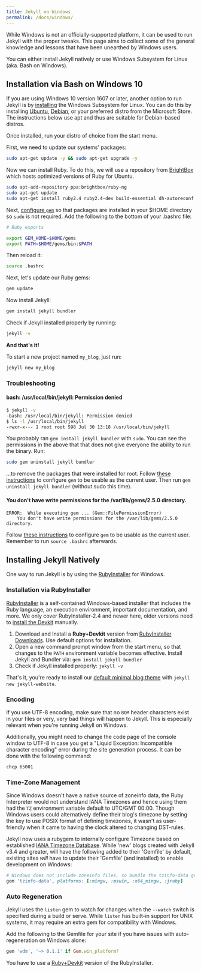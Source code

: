 ```yaml
---
title: Jekyll on Windows
permalink: /docs/windows/
---
```


While Windows is not an officially-supported platform, it can be used to run Jekyll with the proper tweaks. This page aims to collect some of the general knowledge and lessons that have been unearthed by Windows users.

You can either install Jekyll natively or use Windows Subsystem for Linux (aka. Bash on Windows).

## Installation via Bash on Windows 10

If you are using Windows 10 version 1607 or later, another option to run Jekyll is by [installing][WSL-Guide] the Windows Subsystem for Linux.  You can do this by installing [Ubuntu](MSFT-STORE-Ubuntu), [Debian](MSFT-STORE-Debian), or your preferred distro from the Microsoft Store.  The instructions below use apt and thus are suitable for Debian-based distros.

Once installed, run your distro of choice from the start menu.

First, we need to update our systems' packages:

```sh
sudo apt-get update -y && sudo apt-get upgrade -y
```

Now we can install Ruby. To do this, we will use a repository from [BrightBox](https://www.brightbox.com/docs/ruby/ubuntu/) which hosts optimized versions of Ruby for Ubuntu.

```sh
sudo apt-add-repository ppa:brightbox/ruby-ng
sudo apt-get update
sudo apt-get install ruby2.4 ruby2.4-dev build-essential dh-autoreconf
```

Next, [configure `gem`][No-Sudo] so that packages are installed in your $HOME directory so `sudo` is not required.  Add the following to the bottom of your .bashrc file:

```sh
# Ruby exports

export GEM_HOME=$HOME/gems
export PATH=$HOME/gems/bin:$PATH
```

Then reload it:

```sh
source .bashrc
```

Next, let's update our Ruby gems:

```sh
gem update
```

Now install Jekyll:

```sh
gem install jekyll bundler
```

Check if Jekyll installed properly by running:

```sh
jekyll -v
```

**And that's it!**

To start a new project named `my_blog`, just run:

```sh
jekyll new my_blog
```

### Troubleshooting

#### bash: /usr/local/bin/jekyll: Permission denied
```sh
$ jekyll -v
-bash: /usr/local/bin/jekyll: Permission denied
$ ls -l /usr/local/bin/jekyll
-rwxr-x--- 1 root root 598 Jul 30 13:18 /usr/local/bin/jekyll
```

You probably ran `gem install jekyll bundler` with `sudo`.  You can see the permissions in the above that that does not give everyone the ability to run the binary.  Run:

```sh
sudo gem uninstall jekyll bundler
``` 

...to remove the packages that were installed for root.  Follow [these instructions][No-Sudo] to configure `gem` to be usable as the current user.  Then run `gem uninstall jekyll bundler` (without sudo this time).

#### You don't have write permissions for the /var/lib/gems/2.5.0 directory.

```
ERROR:  While executing gem ... (Gem::FilePermissionError)
    You don't have write permissions for the /var/lib/gems/2.5.0 directory.
```

Follow [these instructions][No-Sudo] to configure `gem` to be usable as the current user.  Remember to run `source .bashrc` afterwards.

[WSL-Guide]: https://docs.microsoft.com/en-us/windows/wsl/install-win10
[MSFT-Store-Ubuntu]: https://www.microsoft.com/en-us/p/ubuntu/9nblggh4msv6
[MSFT-Store-Debian]: https://www.microsoft.com/en-us/p/debian-gnu-linux/9msvkqc78pk6
[BASH-WSL]: https://msdn.microsoft.com/en-us/commandline/wsl/about
[No-Sudo]: [https://jekyllrb.com/docs/troubleshooting/#no-sudo


## Installing Jekyll Natively
One way to run Jekyll is by using the [RubyInstaller][] for Windows.

### Installation via RubyInstaller

[RubyInstaller][] is a self-contained Windows-based installer that includes the Ruby language, an execution environment, important documentation, and more.
We only cover RubyInstaller-2.4 and newer here, older versions need to [install the Devkit][Devkit-install] manually.

1. Download and Install a **Ruby+Devkit** version from [RubyInstaller Downloads][RubyInstaller-downloads].
   Use default options for installation.
2. Open a new command prompt window from the start menu, so that changes to the `PATH` environment variable becomes effective.
   Install Jekyll and Bundler via: `gem install jekyll bundler`
3. Check if Jekyll installed properly: `jekyll -v`

That's it, you're ready to install our [default minimal blog theme](https://github.com/jekyll/minima) with `jekyll new jekyll-website`.

[RubyInstaller]: https://rubyinstaller.org/
[RubyInstaller-downloads]: https://rubyinstaller.org/downloads/
[Devkit-install]: https://github.com/oneclick/rubyinstaller/wiki/Development-Kit


### Encoding

If you use UTF-8 encoding, make sure that no `BOM` header characters exist in your files or very, very bad things will happen to
Jekyll. This is especially relevant when you're running Jekyll on Windows.

Additionally, you might need to change the code page of the console window to UTF-8 in case you get a "Liquid Exception: Incompatible character encoding" error during the site generation process. It can be done with the following command:

```sh
chcp 65001
```


### Time-Zone Management

Since Windows doesn't have a native source of zoneinfo data, the Ruby Interpreter would not understand IANA Timezones and hence using them had the `TZ` environment variable default to UTC/GMT 00:00.
Though Windows users could alternatively define their blog's timezone by setting the key to use POSIX format of defining timezones, it wasn't as user-friendly when it came to having the clock altered to changing DST-rules.

Jekyll now uses a rubygem to internally configure Timezone based on established [IANA Timezone Database][IANA-database].
While 'new' blogs created with Jekyll v3.4 and greater, will have the following added to their 'Gemfile' by default, existing sites *will* have to update their 'Gemfile' (and installed) to enable development on Windows:

```ruby
# Windows does not include zoneinfo files, so bundle the tzinfo-data gem
gem 'tzinfo-data', platforms: [:mingw, :mswin, :x64_mingw, :jruby]
```

[IANA-database]: https://en.wikipedia.org/wiki/List_of_tz_database_time_zones

### Auto Regeneration

Jekyll uses the `listen` gem to watch for changes when the `--watch` switch is specified during a build or serve. While `listen` has built-in support for UNIX systems, it may require an extra gem for compatibility with Windows.

Add the following to the Gemfile for your site if you have issues with auto-regeneration on Windows alone:

```ruby
gem 'wdm', '~> 0.1.1' if Gem.win_platform?
```

You have to use a [Ruby+Devkit](https://rubyinstaller.org/downloads/) version of the RubyInstaller.


